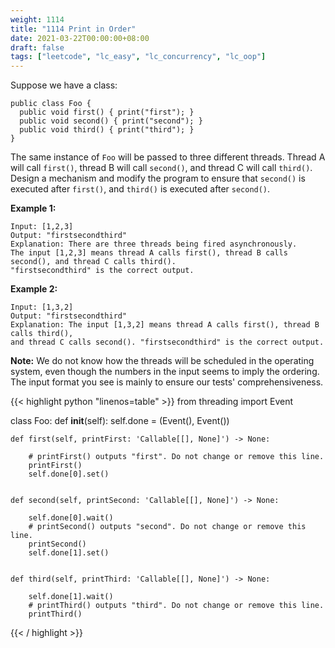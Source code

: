 ```yaml
---
weight: 1114
title: "1114 Print in Order"
date: 2021-03-22T00:00:00+08:00
draft: false
tags: ["leetcode", "lc_easy", "lc_concurrency", "lc_oop"]
---
```


Suppose we have a class:
```
public class Foo {
  public void first() { print("first"); }
  public void second() { print("second"); }
  public void third() { print("third"); }
}
```
The same instance of `Foo` will be passed to three different threads. Thread A will call `first()`, thread B will call `second()`, and thread C will call `third()`. Design a mechanism and modify the program to ensure that `second()` is executed after `first()`, and `third()` is executed after `second()`.

**Example 1:**
```
Input: [1,2,3]
Output: "firstsecondthird"
Explanation: There are three threads being fired asynchronously.
The input [1,2,3] means thread A calls first(), thread B calls second(), and thread C calls third().
"firstsecondthird" is the correct output.
```
**Example 2:**
```
Input: [1,3,2]
Output: "firstsecondthird"
Explanation: The input [1,3,2] means thread A calls first(), thread B calls third(),
and thread C calls second(). "firstsecondthird" is the correct output.
```

**Note:**
We do not know how the threads will be scheduled in the operating system, even though the numbers in the input seems to imply the ordering. The input format you see is mainly to ensure our tests' comprehensiveness.

<div class="tabs"></div>
<div class="tab-content">
<div id="python" class="lang">
{{< highlight python "linenos=table" >}}
from threading import Event

class Foo:
    def __init__(self):
        self.done = (Event(), Event())


    def first(self, printFirst: 'Callable[[], None]') -> None:
        
        # printFirst() outputs "first". Do not change or remove this line.
        printFirst()
        self.done[0].set()


    def second(self, printSecond: 'Callable[[], None]') -> None:
        
        self.done[0].wait()
        # printSecond() outputs "second". Do not change or remove this line.
        printSecond()
        self.done[1].set()


    def third(self, printThird: 'Callable[[], None]') -> None:
        
        self.done[1].wait()
        # printThird() outputs "third". Do not change or remove this line.
        printThird()
        
{{< / highlight >}}
</div>
</div>
